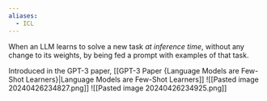 ```yaml
---
aliases:
  - ICL
---
```



When an LLM learns to solve a new task *at inference time*, without any change to its weights, by being fed a prompt with examples of that task.

Introduced in the GPT-3 paper, [[GPT-3 Paper {Language Models are Few-Shot Learners}|Language Models are Few-Shot Learners]]
![[Pasted image 20240426234827.png]]
![[Pasted image 20240426234925.png]]
